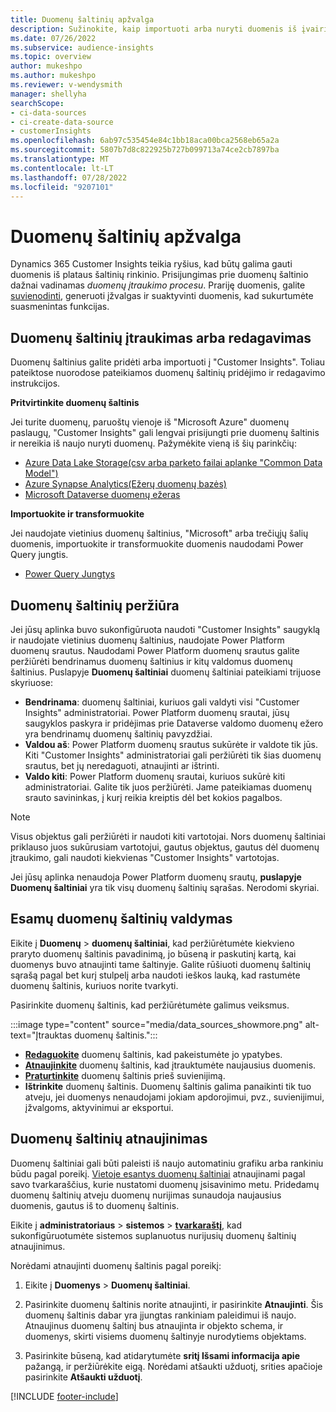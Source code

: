 ```yaml
---
title: Duomenų šaltinių apžvalga
description: Sužinokite, kaip importuoti arba nuryti duomenis iš įvairių šaltinių.
ms.date: 07/26/2022
ms.subservice: audience-insights
ms.topic: overview
author: mukeshpo
ms.author: mukeshpo
ms.reviewer: v-wendysmith
manager: shellyha
searchScope:
- ci-data-sources
- ci-create-data-source
- customerInsights
ms.openlocfilehash: 6ab97c535454e84c1bb18aca00bca2568eb65a2a
ms.sourcegitcommit: 5807b7d8c822925b727b099713a74ce2cb7897ba
ms.translationtype: MT
ms.contentlocale: lt-LT
ms.lasthandoff: 07/28/2022
ms.locfileid: "9207101"
---
```

# <a name="data-sources-overview"></a>Duomenų šaltinių apžvalga

Dynamics 365 Customer Insights teikia ryšius, kad būtų galima gauti duomenis iš plataus šaltinių rinkinio. Prisijungimas prie duomenų šaltinio dažnai vadinamas *duomenų įtraukimo procesu*. Prariję duomenis, galite [suvienodinti](data-unification.md), generuoti įžvalgas ir suaktyvinti duomenis, kad sukurtumėte suasmenintas funkcijas.

## <a name="add-or-edit-data-sources"></a>Duomenų šaltinių įtraukimas arba redagavimas

Duomenų šaltinius galite pridėti arba importuoti į "Customer Insights". Toliau pateiktose nuorodose pateikiamos duomenų šaltinių pridėjimo ir redagavimo instrukcijos.

**Pritvirtinkite duomenų šaltinis**

Jei turite duomenų, paruoštų vienoje iš "Microsoft Azure" duomenų paslaugų, "Customer Insights" gali lengvai prisijungti prie duomenų šaltinis ir nereikia iš naujo nuryti duomenų. Pažymėkite vieną iš šių parinkčių:
- [Azure Data Lake Storage(csv arba parketo failai aplanke "Common Data Model")](connect-common-data-model.md)
- [Azure Synapse Analytics(Ežerų duomenų bazės)](connect-synapse.md)
- [Microsoft Dataverse duomenų ežeras](connect-dataverse-managed-lake.md)

**Importuokite ir transformuokite**

Jei naudojate vietinius duomenų šaltinius, "Microsoft" arba trečiųjų šalių duomenis, importuokite ir transformuokite duomenis naudodami Power Query jungtis.
- [Power Query Jungtys](connect-power-query.md)

## <a name="review-data-sources"></a>Duomenų šaltinių peržiūra

Jei jūsų aplinka buvo sukonfigūruota naudoti "Customer Insights" saugyklą ir naudojate vietinius duomenų šaltinius, naudojate Power Platform duomenų srautus. Naudodami Power Platform duomenų srautus galite peržiūrėti bendrinamus duomenų šaltinius ir kitų valdomus duomenų šaltinius. Puslapyje **Duomenų šaltiniai** duomenų šaltiniai pateikiami trijuose skyriuose:
- **Bendrinama**: duomenų šaltiniai, kuriuos gali valdyti visi "Customer Insights" administratoriai. Power Platform duomenų srautai, jūsų saugyklos paskyra ir pridėjimas prie Dataverse valdomo duomenų ežero yra bendrinamų duomenų šaltinių pavyzdžiai.
- **Valdou aš**: Power Platform duomenų srautus sukūrėte ir valdote tik jūs. Kiti "Customer Insights" administratoriai gali peržiūrėti tik šias duomenų srautus, bet jų neredaguoti, atnaujinti ar ištrinti.
- **Valdo kiti**: Power Platform duomenų srautai, kuriuos sukūrė kiti administratoriai. Galite tik juos peržiūrėti. Jame pateikiamas duomenų srauto savininkas, į kurį reikia kreiptis dėl bet kokios pagalbos.
> [!NOTE]
> Visus objektus gali peržiūrėti ir naudoti kiti vartotojai. Nors duomenų šaltiniai priklauso juos sukūrusiam vartotojui, gautus objektus, gautus dėl duomenų įtraukimo, gali naudoti kiekvienas "Customer Insights" vartotojas.

Jei jūsų aplinka nenaudoja Power Platform duomenų srautų, **puslapyje Duomenų šaltiniai** yra tik visų duomenų šaltinių sąrašas. Nerodomi skyriai.

## <a name="manage-existing-data-sources"></a>Esamų duomenų šaltinių valdymas

Eikite į **Duomenų** > **duomenų šaltiniai**, kad peržiūrėtumėte kiekvieno praryto duomenų šaltinis pavadinimą, jo būseną ir paskutinį kartą, kai duomenys buvo atnaujinti tame šaltinyje. Galite rūšiuoti duomenų šaltinių sąrašą pagal bet kurį stulpelį arba naudoti ieškos lauką, kad rastumėte duomenų šaltinis, kuriuos norite tvarkyti.

Pasirinkite duomenų šaltinis, kad peržiūrėtumėte galimus veiksmus.

:::image type="content" source="media/data_sources_showmore.png" alt-text="Įtrauktas duomenų šaltinis.":::

- [**Redaguokite**](#add-or-edit-data-sources) duomenų šaltinis, kad pakeistumėte jo ypatybes.
- [**Atnaujinkite**](#refresh-data-sources) duomenų šaltinis, kad įtrauktumėte naujausius duomenis.
- [**Praturtinkite**](data-sources-enrichment.md) duomenų šaltinis prieš suvienijimą.
- **Ištrinkite** duomenų šaltinis. Duomenų šaltinis galima panaikinti tik tuo atveju, jei duomenys nenaudojami jokiam apdorojimui, pvz., suvienijimui, įžvalgoms, aktyvinimui ar eksportui.

## <a name="refresh-data-sources"></a>Duomenų šaltinių atnaujinimas

Duomenų šaltiniai gali būti paleisti iš naujo automatiniu grafiku arba rankiniu būdu pagal poreikį. [Vietoje esantys duomenų šaltiniai](connect-power-query.md#add-data-from-on-premises-data-sources) atnaujinami pagal savo tvarkaraščius, kurie nustatomi duomenų įsisavinimo metu. Pridedamų duomenų šaltinių atveju duomenų nurijimas sunaudoja naujausius duomenis, gautus iš to duomenų šaltinis.

Eikite į **administratoriaus** > **sistemos** > [**tvarkaraštį**](system.md#schedule-tab), kad sukonfigūruotumėte sistemos suplanuotus nurijusių duomenų šaltinių atnaujinimus.

Norėdami atnaujinti duomenų šaltinis pagal poreikį:

1. Eikite į **Duomenys** > **Duomenų šaltiniai**.

1. Pasirinkite duomenų šaltinis norite atnaujinti, ir pasirinkite **Atnaujinti**. Šis duomenų šaltinis dabar yra įjungtas rankiniam paleidimui iš naujo. Atnaujinus duomenų šaltinį bus atnaujinta ir objekto schema, ir duomenys, skirti visiems duomenų šaltinyje nurodytiems objektams.

1. Pasirinkite būseną, kad atidarytumėte **sritį Išsami informacija apie** pažangą, ir peržiūrėkite eigą. Norėdami atšaukti užduotį, srities apačioje pasirinkite **Atšaukti užduotį**.

[!INCLUDE [footer-include](includes/footer-banner.md)]
